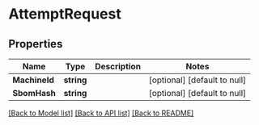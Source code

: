 # AttemptRequest

## Properties
Name | Type | Description | Notes
------------ | ------------- | ------------- | -------------
**MachineId** | **string** |  | [optional] [default to null]
**SbomHash** | **string** |  | [optional] [default to null]

[[Back to Model list]](../README.md#documentation-for-models) [[Back to API list]](../README.md#documentation-for-api-endpoints) [[Back to README]](../README.md)

